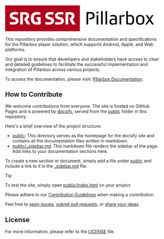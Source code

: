 <!-- markdownlint-disable-next-line MD041 -->
[![Pillarbox logo](README-images/logo.jpg)](https://github.com/SRGSSR/pillarbox-documentation)

This repository provides comprehensive documentation and specifications for the Pillarbox player solution, which
supports Android, Apple, and Web platforms.

Our goal is to ensure that developers and stakeholders have access to clear and detailed guidelines to facilitate the
successful implementation and integration of Pillarbox across various projects.

To access the documentation, please visit: [Pillarbox Documentation][pillarbox-docs].

## How to Contribute

We welcome contributions from everyone. The site is hosted on GitHub Pages and is powered by [docsify][docsify], served
from the [public](../public) folder in this repository.

Here's a brief overview of the project structure:

- [public](../public): This directory serves as the homepage for the docsify site and contains all the documentation
  files written in markdown.
- [public/_sidebar.md](../public/_sidebar.md): This markdown file renders the sidebar of the page. Add links to your
  documentation sections here.

To create a new section or document, simply add a file under [public](../public) and include a link to it in
the [_sidebar.md](../public/_sidebar.md) file.

> [!TIP]
> To test the site, simply open [public/index.html](../public/index.html) on your project.

Please adhere to our [Contribution Guidelines](./CONTRIBUTING.md) when making a contribution.

Feel free to [open issues][open-issues], [submit pull requests][submit-pr], or [share your ideas][discussions].

## License

For more information, please refer to the [LICENSE](../LICENSE) file.

[docsify]: https://docsify.js.org/
[pillarbox-docs]: https://srgssr.github.io/pillarbox-documentation
[open-issues]: https://github.com/srgssr/pillarbox-documentation/issues/new
[submit-pr]: https://github.com/srgssr/pillarbox-documentation/compare
[discussions]: https://github.com/srgssr/pillarbox-documentation/discussions
